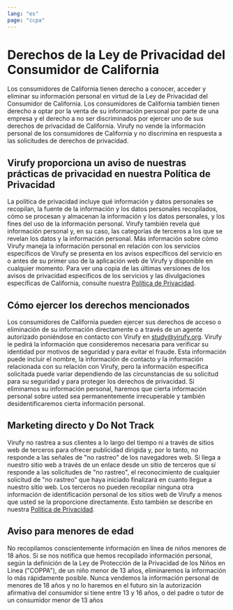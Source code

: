 ```yaml
---
lang: "es"
page: "ccpa"
---
```

# Derechos de la Ley de Privacidad del Consumidor de California
<p class="mt-4 mb-8"> Los consumidores de California tienen derecho a conocer, acceder y eliminar su información personal en virtud de la Ley de Privacidad del Consumidor de California. Los consumidores de California también tienen derecho a optar por la venta de su información personal por parte de una empresa y el derecho a no ser discriminados por ejercer uno de sus derechos de privacidad de California. Virufy no vende la información personal de los consumidores de California y no discrimina en respuesta a las solicitudes de derechos de privacidad.
</p>

## Virufy proporciona un aviso de nuestras prácticas de privacidad en nuestra Política de Privacidad
<p class="mt-4 mb-8">La política de privacidad incluye qué información y datos personales se recopilan, la fuente de la información y los datos personales recopilados, cómo se procesan y almacenan la información y los datos personales, y los fines del uso de la información personal. Virufy también revela qué información personal y, en su caso, las categorías de terceros a los que se revelan los datos y la información personal. Más información sobre cómo Virufy maneja la información personal en relación con los servicios específicos de Virufy se presenta en los avisos específicos del servicio en o antes de su primer uso de la aplicación web de Virufy y disponible en cualquier momento. Para ver una copia de las últimas versiones de los avisos de privacidad específicos de los servicios y las divulgaciones específicas de California, consulte nuestra <a href="/privacy_policy">Política de Privacidad</a>.</p>

## Cómo ejercer los derechos mencionados
<p class="mt-4 mb-8">Los consumidores de California pueden ejercer sus derechos de acceso o eliminación de su información directamente o a través de un agente autorizado poniéndose en contacto con Virufy en <a href="mailto:study@virufy.org">study@virufy.org</a>. Virufy le pedirá la información que consideremos necesaria para verificar su identidad por motivos de seguridad y para evitar el fraude. Esta información puede incluir el nombre, la información de contacto y la información relacionada con su relación con Virufy, pero la información específica solicitada puede variar dependiendo de las circunstancias de su solicitud para su seguridad y para proteger los derechos de privacidad. Si eliminamos su información personal, haremos que cierta información personal sobre usted sea permanentemente irrecuperable y también desidentificaremos cierta información personal.</p>

## Marketing directo y Do Not Track
<p class="mt-4 mb-8">Virufy no rastrea a sus clientes a lo largo del tiempo ni a través de sitios web de terceros para ofrecer publicidad dirigida y, por lo tanto, no responde a las señales de "no rastreo" de los navegadores web. Si llega a nuestro sitio web a través de un enlace desde un sitio de terceros que sí responde a las solicitudes de "no rastreo", el reconocimiento de cualquier solicitud de "no rastreo" que haya iniciado finalizará en cuanto llegue a nuestro sitio web. Los terceros no pueden recopilar ninguna otra información de identificación personal de los sitios web de Virufy a menos que usted se la proporcione directamente. Esto también se describe en nuestra <a href="/privacy_policy">Política de Privacidad</a>.</p>

## Aviso para menores de edad
<p class="mt-4 mb-8">No recopilamos conscientemente información en línea de niños menores de 18 años. Si se nos notifica que hemos recopilado información personal, según la definición de la Ley de Protección de la Privacidad de los Niños en Línea ("COPPA"), de un niño menor de 13 años, eliminaremos la información lo más rápidamente posible. Nunca vendemos la información personal de menores de 18 años y no lo haremos en el futuro sin la autorización afirmativa del consumidor si tiene entre 13 y 16 años, o del padre o tutor de un consumidor menor de 13 años </p>
